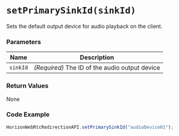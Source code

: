 # `setPrimarySinkId(sinkId)`

Sets the default output device for audio playback on the client.

### Parameters

| Name     | Description |
|----------|-------------|
| `sinkId` | *(Required)* The ID of the audio output device |

### Return Values
None

### Code Example
```js
HorizonWebRtcRedirectionAPI.setPrimarySinkId("audioDevice01");
```


